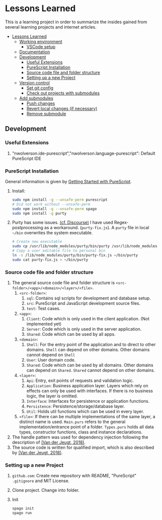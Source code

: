 # Lessons Learned

This is a learning project in order to summarize the insides gained from several learning projects and internet articles.

- [Lessons Learned](#lessons-learned)
  - [Working environment](#working-environment)
    - [VSCode setup](#vscode-setup)
  - [Documentation](#documentation)
  - [Development](#development)
    - [Useful Extensions](#useful-extensions)
    - [PureScript Installation](#purescript-installation)
    - [Source code file and folder structure](#source-code-file-and-folder-structure)
    - [Setting up a new Project](#setting-up-a-new-project)
  - [Version control](#version-control)
    - [Set git config](#set-git-config)
    - [Check out projects with submodules](#check-out-projects-with-submodules)
  - [Add submodules](#add-submodules)
    - [Push changes](#push-changes)
    - [Revert local changes (if necessary)](#revert-local-changes-if-necessary)
    - [Remove submodule](#remove-submodule)

## Development

### Useful Extensions

1. "nwolverson.ide-purescript","nwolverson.language-purescript": Default PureScript IDE

### PureScript Installation

General information is given by [Getting Started with PureScript](https://github.com/purescript/documentation/blob/master/guides/Getting-Started.md).

1. Install:

   ```sh
   sudo npm install -g --unsafe-perm purescript
   # Did not work without --unsafe-perm
   sudo npm install -g --unsafe-perm spago
   sudo npm install -g purty
   ```

1. Purty has some issues. [(cf. Discourse)](https://discourse.purescript.org/t/format-pattern-matching-with-purty/1903/3) I have used Regex-postprocessing as a workaround. (`purty-fix.js`). A `purty` file in local `~/bin` overwrites the system executable.

   ```sh
   # Create new executable
   sudo cp /usr/lib/node_modules/purty/bin/purty /usr/lib/node_modules/purty/bin/purty-fix.js
   # Copy a user editable file to personal bin
   ln -s /lib/node_modules/purty/bin/purty-fix.js ~/bin/purty
   sudo cat purty-fix.js > ~/bin/purty
   ```

### Source code file and folder structure

1. The general source code file and folder structure is `<src-folder>/<app>/<domain>/<layer>/<file>`.
    1. `<src-folder>`:
        1. `sql`: Contains sql scripts for development and database setup.
        1. `src`: PureScript and JavaScript development source files.
        1. `test`: Test cases.
    1. `<app>`:
        1. `Client`: Code which is only used in the client application. (Not implemented yet)
        1. `Server`: Code which is only used in the server application.
        1. `Shared`: Code which can be used by all apps.
    1. `<domain>`:
        1. `Shell`: For the entry point of the application and to direct to other domains. `Shell` can depend on other domains. Other domains cannot depend on `Shell`
        1. `User`: User domain code.
        1. `Shared`: Code which can be used by all domains. Other domains can depend on `Shared`. `Shared` cannot depend on other domains.
    1. `<layer>`:
        1. `Api`: Entry, exit points of requests and validation logic.
        1. `Application`: Business application layer. Layers which rely on effects can only be used with interfaces. If there is no business logic, the layer is omitted.
        1. `Interface`: Interfaces for persistence or application functions.
        1. `Persistence`: Persistence/storage/database layer.
        1. `Util`: Holds util functions which can be used in every layer.
    1. `<file>`: If there can be multiple implementations of the same layer, a distinct name is used. `Main.purs` refers to the general implementation/entrance point of a folder. `Types.purs` holds all data types, constructor functions, class and instance declarations.
1. The handle pattern was used for dependency injection following the description of [(Van der Jeugt, 2018)](https://jaspervdj.be/posts/2018-03-08-handle-pattern.html).
1. The source code is written for qualified import, which is also described by [(Van der Jeugt, 2018)](https://jaspervdj.be/posts/2018-03-08-handle-pattern.html).

### Setting up a new Project

1. `github.com`: Create new repository with README, "PureScript" `.gitignore` and MIT License.
1. Clone project. Change into folder.
1. Init

   ```sh
   spago init
   spago run
   ```
